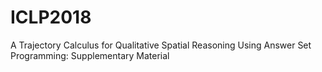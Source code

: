 # ICLP2018
A Trajectory Calculus for Qualitative Spatial Reasoning Using Answer Set Programming: Supplementary Material

